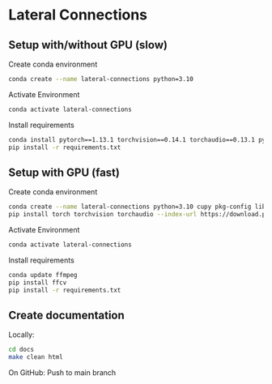 # Lateral Connections

## Setup with/without GPU (slow)
Create conda environment

```bash
conda create --name lateral-connections python=3.10
```

Activate Environment

```bash
conda activate lateral-connections
```

Install requirements

```bash
conda install pytorch==1.13.1 torchvision==0.14.1 torchaudio==0.13.1 pytorch-cuda=11.7 -c pytorch -c nvidia
pip install -r requirements.txt
```

## Setup with GPU (fast)
Create conda environment

```bash
conda create --name lateral-connections python=3.10 cupy pkg-config libjpeg-turbo opencv numba -c conda-forge
pip install torch torchvision torchaudio --index-url https://download.pytorch.org/whl/cu118           
```

Activate Environment

```bash
conda activate lateral-connections
```

Install requirements

```bash
conda update ffmpeg
pip install ffcv
pip install -r requirements.txt
```

## Create documentation

Locally:
```bash
cd docs
make clean html
```

On GitHub: Push to main branch
